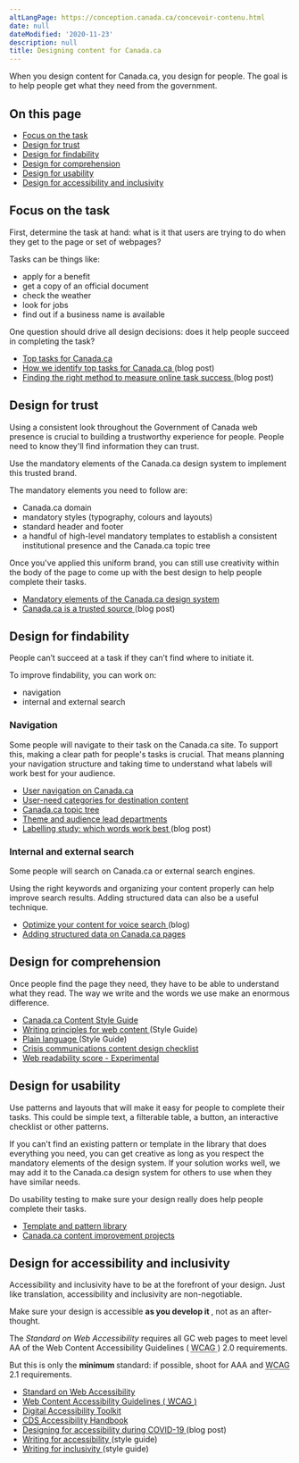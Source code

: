 ```yaml
---
altLangPage: https://conception.canada.ca/concevoir-contenu.html
date: null
dateModified: '2020-11-23'
description: null
title: Designing content for Canada.ca
---
```


<p>
 When you design content for Canada.ca, you design for people. The goal is to help people get what they need from the government.
</p>


<section>
 <h2>
  On this page
 </h2>
 <ul>
  <li>
   <a href="#task">
    Focus on the task
   </a>
  </li>
  <li>
   <a href="#trust">
    Design for trust
   </a>
  </li>
  <li>
   <a href="#find">
    Design for findability
   </a>
  </li>
  <li>
   <a href="#understand">
    Design for comprehension
   </a>
  </li>
  <li>
   <a href="#use">
    Design for usability
   </a>
  </li>
  <li>
   <a href="#accessibility">
    Design for accessibility and inclusivity
   </a>
  </li>
 </ul>
</section>

<section>
 <h2 id="task">
  Focus on the task
 </h2>
 <p>
  First, determine the task at hand: what is it that users are trying to do when they get to the page or set of webpages?
 </p>
 <p>
  Tasks can be things like:
 </p>
 <ul>
  <li>
   apply for a benefit
  </li>
  <li>
   get a copy of an official document
  </li>
  <li>
   check the weather
  </li>
  <li>
   look for jobs
  </li>
  <li>
   find out if a business name is available
  </li>
 </ul>
 <p>
  One question should drive all design decisions: does it help people succeed in completing the task?
 </p>
 <ul>
  <li>
   <a href="https://www.canada.ca/en/government/about/top-tasks-for-canada-ca.html">
    Top tasks for Canada.ca
   </a>
  </li>
  <li>
   <a href="https://blog.canada.ca/2017/12/11/top-100-for-gc.html">
    How we identify top tasks for Canada.ca
   </a>
   (blog post)
  </li>
  <li>
   <a href="https://blog.canada.ca/2020/02/05/method-to-measure.html">
    Finding the right method to measure online task success
   </a>
   (blog post)
  </li>
 </ul>
 <h2 id="trust">
  Design for trust
 </h2>
 <p>
  Using a consistent look throughout the Government of Canada web presence is crucial to building a trustworthy experience for people.  People need to know they'll find information they can trust.
 </p>
 <p>
  Use the mandatory elements of the Canada.ca design system to implement this trusted brand.
 </p>
 <p>
  The mandatory elements you need to follow are:
 </p>
 <ul>
  <li>
   Canada.ca domain
  </li>
  <li>
   mandatory styles (typography, colours and layouts)
  </li>
  <li>
   standard header and footer
  </li>
  <li>
   a handful of high-level mandatory templates to establish a consistent institutional presence and the Canada.ca topic tree
  </li>
 </ul>
 <p>
  Once you've applied this uniform brand, you can still use creativity within the body of the page to come up with the best design to help people complete their tasks.
 </p>
 <ul>
  <li>
   <a href="{{ site.url }}/architecture/mandatory-elements.html">
    Mandatory elements of the Canada.ca design system
   </a>
  </li>
  <li>
   <a href="https://blog.canada.ca/2020/08/10/CanadaDotCa-trusted-source.html">
    Canada.ca is a trusted source
   </a>
   (blog post)
  </li>
 </ul>
 <h2 id="find">
  Design for findability
 </h2>
 <p>
  People can’t succeed at a task if they can’t find where to initiate it.
 </p>
 <p>
  To improve findability, you can work on:
 </p>
 <ul>
  <li>
   navigation
  </li>
  <li>
   internal and external search
  </li>
 </ul>
 <h3>
  Navigation
 </h3>
 <p>
  Some people will navigate to their task on the Canada.ca site. To support this, making a clear path for people's tasks is crucial. That means planning your navigation structure and taking time to understand what labels will work best for your audience.
 </p>
 <ul>
  <li>
   <a href="{{ site.url }}/architecture/organizing-content.html#toc1">
    User navigation on Canada.ca
   </a>
  </li>
  <li>
   <a href="{{ site.url }}/architecture/organizing-content.html#user">
    User-need categories for destination content
   </a>
  </li>
  <li>
   <a href="https://www.canada.ca/en/government/about/design-system/topic-tree-content-types.html">
    Canada.ca topic tree
   </a>
  </li>
  <li>
   <a href="https://www.canada.ca//en/government/about/design-system/theme-lead-departments.html">
    Theme and audience lead departments
   </a>
  </li>
  <li>
   <a href="https://blog.canada.ca/2020/10/02/labelling-study.html">
    Labelling study: which words work best
   </a>
   (blog post)
  </li>
 </ul>
 <h3>
  Internal and external search
 </h3>
 <p>
  Some people will search on Canada.ca or external search engines.
 </p>
 <p>
  Using the right keywords and organizing your content properly can help improve search results. Adding structured data can also be a useful technique.
 </p>
 <ul>
  <li>
   <a href="https://blog.canada.ca/2020/01/28/voice-search-optimization.html">
    Optimize your content for voice search
   </a>
   (blog)
  </li>
  <li>
   <a href="https://design.canada.ca/guidance/structured-data.html">
    Adding structured data on Canada.ca pages
   </a>
  </li>
 </ul>
 <h2 id="understand">
  Design for comprehension
 </h2>
 <p>
  Once people find the page they need, they have to be able to understand what they read. The way we write and the words we use make an enormous difference.
 </p>
 <ul>
  <li>
   <a href="https://www.canada.ca/en/treasury-board-secretariat/services/government-communications/canada-content-style-guide.html">
    Canada.ca Content Style Guide
   </a>
  </li>
  <li>
   <a href="https://design.canada.ca/style-guide/#toc5">
    Writing principles for web content
   </a>
   (Style Guide)
  </li>
  <li>
   <a href="https://design.canada.ca/style-guide/#toc6">
    Plain language
   </a>
   (Style Guide)
  </li>
  <li>
   <a href="https://design.canada.ca/crisis/content.html">
    Crisis communications content design checklist
   </a>
  </li>
  <li>
   <a href="https://readability-lisibilite.tbs.alpha.canada.ca/">
    Web readability score - Experimental
   </a>
  </li>
 </ul>
 <h2 id="use">
  Design for usability
 </h2>
 <p>
  Use patterns and layouts that will make it easy for people to complete their tasks. This could be simple text, a filterable table, a button, an interactive checklist or other patterns.
 </p>
 <p>
  If you can't find an existing pattern or template in the library that does everything you need, you can get creative as long as you respect the mandatory elements of the design system. If your solution works well, we may add it to the Canada.ca design system for others to use when they have similar needs.
 </p>
 <p>
  Do usability testing to make sure your design really does help people complete their tasks.
 </p>
 <ul>
  <li>
   <a href="https://www.canada.ca/en/government/about/design-system/pattern-library.html">
    Template and pattern library
   </a>
  </li>
  <li>
   <a href="https://blog.canada.ca/pages/project-overview.html">
    Canada.ca content improvement projects
   </a>
  </li>
 </ul>
 <h2 id="accessibility">
  Design for accessibility and inclusivity
 </h2>
 <p>
  Accessibility and inclusivity have to be at the forefront of your design. Just like translation, accessibility and inclusivity are non-negotiable.
 </p>
 <p>
  Make sure your design is accessible
  <strong>
   as you develop it
  </strong>
  , not as an after-thought.
 </p>
 <p>
  The
  <cite>
   Standard on Web Accessibility
  </cite>
  requires all GC web pages to meet level AA of the Web Content Accessibility Guidelines (
  <abbr title="Web Content Accessibility Guidelines">
   WCAG
  </abbr>
  ) 2.0 requirements.
 </p>
 <p>
  But this is only the
  <strong>
   minimum
  </strong>
  standard: if possible, shoot for AAA and
  <abbr title="Web Content Accessibility Guidelines">
   WCAG
  </abbr>
  2.1 requirements.
 </p>
 <ul>
  <li>
   <a href="https://www.tbs-sct.gc.ca/pol/doc-eng.aspx?id=23601">
    Standard on Web Accessibility
   </a>
  </li>
  <li>
   <a href="https://www.w3.org/WAI/standards-guidelines/wcag/">
    Web Content Accessibility Guidelines (
    <abbr title="Web Content Accessibility Guidelines">
     WCAG
    </abbr>
    )
   </a>
  </li>
  <li>
   <a href="https://a11y.canada.ca/en/">
    Digital Accessibility Toolkit
   </a>
  </li>
  <li>
   <a href="https://digital.canada.ca/a11y/">
    <abbr title="Canadian Digital Service">
     CDS
    </abbr>
    Accessibility Handbook
   </a>
  </li>
  <li>
   <a href="https://blog.canada.ca/2020/06/05/designing-for-accessibility.html">
    Designing for accessibility during COVID-19
   </a>
   (blog post)
  </li>
  <li>
   <a href="https://design.canada.ca/style-guide/#wp1-2-1">
    Writing for accessibility
   </a>
   (style guide)
  </li>
  <li>
   <a href="https://design.canada.ca/style-guide/#wp1-2-1b">
    Writing for inclusivity
   </a>
   (style guide)
  </li>
 </ul>
</section>






